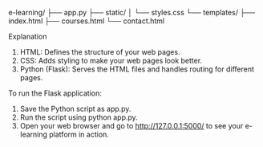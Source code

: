 e-learning/
├── app.py
├── static/
│   └── styles.css
└── templates/
    ├── index.html
    ├── courses.html
    └── contact.html

Explanation
1. HTML: Defines the structure of your web pages.
2. CSS: Adds styling to make your web pages look better.
3. Python (Flask): Serves the HTML files and handles routing for different pages.

To run the Flask application:
1. Save the Python script as app.py.
2. Run the script using python app.py.
3. Open your web browser and go to http://127.0.0.1:5000/ to see your e-learning platform in action.
